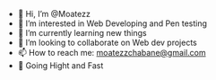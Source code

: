 - 👋 Hi, I’m @Moatezz
- 👀 I’m interested in Web Developing and Pen testing
- 🌱 I’m currently learning new things
- 💞️ I’m looking to collaborate on Web dev projects
- 📫 How to reach me: moatezzchabane@gmail.com
- 🚀 Going Hight and Fast
<!---
Moatezz/Moatezz is a ✨ special ✨ repository because its `README.md` (this file) appears on your GitHub profile.
You can click the Preview link to take a look at your changes.
--->
